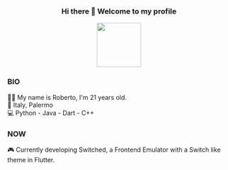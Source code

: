<h3 align="center"> Hi there 👋 Welcome to my profile </h3>

<p align="center"><image align="center" src="https://raw.githubusercontent.com/milaan9/milaan9/main/catfly.gif" height="100px" width="100px"></p>

### BIO
🧑‍🦰 My name is Roberto, I'm 21 years old.<br>
📍 Italy, Palermo<br>
💻 Python - Java - Dart - C++

### NOW
🎮 Currently developing Switched, a Frontend Emulator with a Switch like theme in Flutter.
